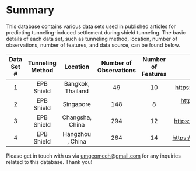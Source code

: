 # Summary
This database contains various data sets used in published articles for predicting tunneling-induced settlement during shield tunneling. The basic details of each data set, such as tunneling method, location, number of observations, number of features, and data source, can be found below. 

| Data Set #|Tunneling Method |Location                    |Number of Observations|Number of Features|Data Source                                       |
|:---------:|:---------------:|:--------------------------:|:---------------:|:-----------:|:------------------------------------------------:|
|    1      | EPB Shield      | Bangkok, Thailand          |        49       |       10    |https://doi.org/10.1016/j.tust.2005.06.007        |
|    2      | EPB Shield      | Singapore                  |        148      |       8     |https://doi.org/10.1007/s10064-016-0937-8         |
|    3      | EPB Shield      | Changsha, China            |        294      |       12    |https://doi.org/10.1016/j.tust.2020.103383        |
|    4      | EPB Shield      | Hangzhou , China          |        264      |       14    |https://doi.org/10.1016/j.jrmge.2022.01.002       |

Please get in touch with us via umgeomech@gmail.com for any inquiries related to this database. Thank you!     
